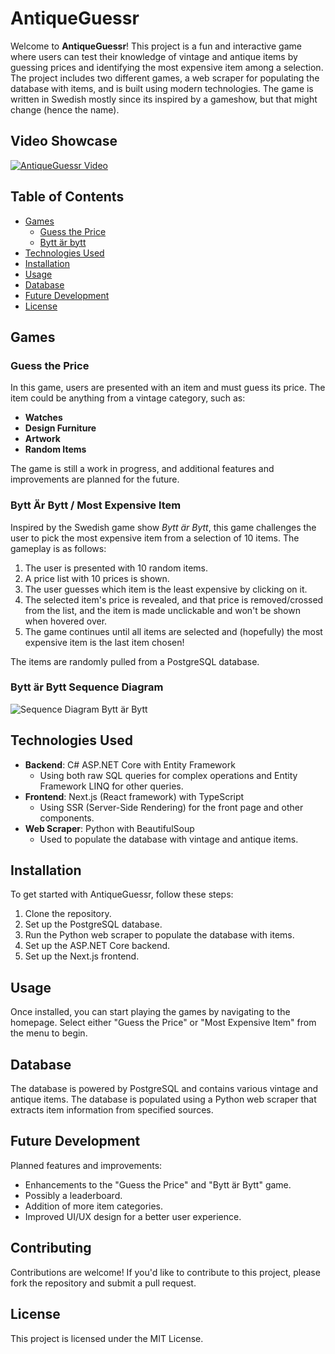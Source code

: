 # AntiqueGuessr

Welcome to **AntiqueGuessr**! This project is a fun and interactive game where users can test their knowledge of vintage and antique items by guessing prices and identifying the most expensive item among a selection. The project includes two different games, a web scraper for populating the database with items, and is built using modern technologies. The game is written in Swedish mostly since its inspired by a gameshow, but that might change (hence the name).

## Video Showcase

[![AntiqueGuessr Video](https://img.youtube.com/vi/vgveke-bm38/0.jpg)](https://youtu.be/vgveke-bm38)

## Table of Contents

- [Games](#games)
  - [Guess the Price](#guess-the-price)
  - [Bytt är bytt](#most-expensive-item)
- [Technologies Used](#technologies-used)
- [Installation](#installation)
- [Usage](#usage)
- [Database](#database)
- [Future Development](#future-development)
- [License](#license)

## Games

### Guess the Price

In this game, users are presented with an item and must guess its price. The item could be anything from a vintage category, such as:

- **Watches**
- **Design Furniture**
- **Artwork**
- **Random Items**

The game is still a work in progress, and additional features and improvements are planned for the future.

### Bytt Är Bytt / Most Expensive Item

Inspired by the Swedish game show *Bytt är Bytt*, this game challenges the user to pick the most expensive item from a selection of 10 items. The gameplay is as follows:

1. The user is presented with 10 random items.
2. A price list with 10 prices is shown.
3. The user guesses which item is the least expensive by clicking on it.
4. The selected item's price is revealed, and that price is removed/crossed from the list, and the item is made unclickable and won't be shown when hovered over.
5. The game continues until all items are selected and (hopefully) the most expensive item is the last item chosen!

The items are randomly pulled from a PostgreSQL database. 

### Bytt är Bytt Sequence Diagram

![Sequence Diagram Bytt är Bytt](https://i.imgur.com/yLmOmYy.jpeg)

## Technologies Used

- **Backend**: C# ASP.NET Core with Entity Framework
  - Using both raw SQL queries for complex operations and Entity Framework LINQ for other queries.
- **Frontend**: Next.js (React framework) with TypeScript
  - Using SSR (Server-Side Rendering) for the front page and other components.
- **Web Scraper**: Python with BeautifulSoup
  - Used to populate the database with vintage and antique items.

## Installation

To get started with AntiqueGuessr, follow these steps:

1. Clone the repository.
2. Set up the PostgreSQL database.
3. Run the Python web scraper to populate the database with items.
4. Set up the ASP.NET Core backend.
5. Set up the Next.js frontend.

## Usage

Once installed, you can start playing the games by navigating to the homepage. Select either "Guess the Price" or "Most Expensive Item" from the menu to begin.

## Database

The database is powered by PostgreSQL and contains various vintage and antique items. The database is populated using a Python web scraper that extracts item information from specified sources.

## Future Development

Planned features and improvements:

- Enhancements to the "Guess the Price" and "Bytt är Bytt" game.
- Possibly a leaderboard.
- Addition of more item categories.
- Improved UI/UX design for a better user experience.

## Contributing

Contributions are welcome! If you'd like to contribute to this project, please fork the repository and submit a pull request.

## License

This project is licensed under the MIT License.
